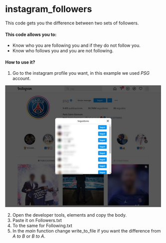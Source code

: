 # instagram_followers

This code gets you the difference between two sets of followers.

#### This code allows you to:
- Know who you are following you and if they do not follow you.
- Know who follows you and you are not following.

#### How to use it?
  1. Go to the instagram profile you want, in this example we used _PSG_ account.
<img src="./images/1-Where.JPG" alt="drawing" width="500"/>

  2. Open the developer tools, elements and copy the body.
  3. Paste it on Followers.txt
  4. To the same for Following.txt
  5. In the _main_ function change write_to_file if you want the difference from _A to B_ or _B to A_. 
